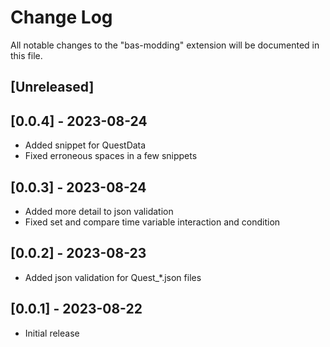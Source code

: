 # Change Log

All notable changes to the "bas-modding" extension will be documented in this file.

## [Unreleased]

## [0.0.4] - 2023-08-24

- Added snippet for QuestData
- Fixed erroneous spaces in a few snippets

## [0.0.3] - 2023-08-24

- Added more detail to json validation
- Fixed set and compare time variable interaction and condition

## [0.0.2] - 2023-08-23

- Added json validation for Quest_*.json files

## [0.0.1] - 2023-08-22

- Initial release